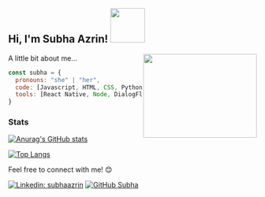 <h2> Hi, I'm Subha Azrin! <img src="https://media.giphy.com/media/PnV3Op8rge6yyOo3zD/giphy.gif" width="70"></h2>
<img align='right' src="https://media.giphy.com/media/L1R1tvI9svkIWwpVYr/giphy.gif" width="230" height="170"> 

A little bit about me...

```javascript
const subha = {
  pronouns: "she" | "her",
  code: [Javascript, HTML, CSS, Python, Java, C#],
  tools: [React Native, Node, DialogFlow, AndroidStudio, Figma]
}
```
### Stats
[![Anurag's GitHub stats](https://github-readme-stats.vercel.app/api?username=subhaazrin&theme=dark)](https://github.com/anuraghazra/github-readme-stats)

[![Top Langs](https://github-readme-stats.vercel.app/api/top-langs/?username=subhaazrin&hide=ruby&theme=dark&layout=compact)](https://github.com/anuraghazra/github-readme-stats)

Feel free to connect with me! :blush: 

[![Linkedin: subhaazrin](https://img.shields.io/badge/-subhaazrin-blue?style=flat-square&logo=Linkedin&logoColor=white&link=https://www.linkedin.com/in/subha-azrin-72497a1aa/)](https://www.linkedin.com/in/subha-azrin-72497a1aa/)
[![GitHub Subha](https://img.shields.io/github/followers/subhaazrin?label=follow&style=social)](https://github.com/subhaazrin/)

<!--
**subhaazrin/subhaazrin** is a ✨ _special_ ✨ repository because its `README.md` (this file) appears on your GitHub profile.
/*techCommunities: {
                        coorganizer: "AfroPython",
                        speaker: "Latinity",
                        mentor: "EducaTRANSforma"
                      }, 
 challenge: "I am doing the #100DaysOfCode challenge focused on react and typescript" */

Here are some ideas to get you started:

- 🔭 I’m currently working on ...
- 🌱 I’m currently learning ...
- 👯 I’m looking to collaborate on ...
- 🤔 I’m looking for help with ...
- 💬 Ask me about ...
- 📫 How to reach me: ...
- 😄 Pronouns: ...
- ⚡ Fun fact: ...
-->
